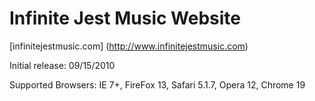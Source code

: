 # Infinite Jest Music Website

[infinitejestmusic.com] (http://www.infinitejestmusic.com)

Initial release: 09/15/2010

Supported Browsers: IE 7+, FireFox 13, Safari 5.1.7, Opera 12, Chrome 19
